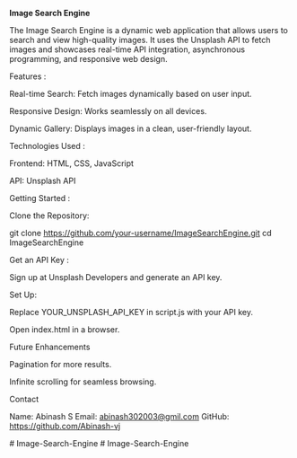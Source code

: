 **Image Search Engine**

The Image Search Engine is a dynamic web application that allows users to search and view high-quality images. It uses the Unsplash API to fetch images and showcases real-time API integration, asynchronous programming, and responsive web design.

Features : 

  Real-time Search: Fetch images dynamically based on user input.
   
  Responsive Design: Works seamlessly on all devices.
   
  Dynamic Gallery: Displays images in a clean, user-friendly layout.

Technologies Used :

  Frontend: HTML, CSS, JavaScript

  API: Unsplash API

Getting Started :

  Clone the Repository:

  git clone https://github.com/your-username/ImageSearchEngine.git cd ImageSearchEngine

Get an API Key :

  Sign up at Unsplash Developers and generate an API key.

Set Up:

  Replace YOUR_UNSPLASH_API_KEY in script.js with your API key.

  Open index.html in a browser.

Future Enhancements

  Pagination for more results.

  Infinite scrolling for seamless browsing.

Contact

Name: Abinash S
Email: abinash302003@gmil.com
GitHub: https://github.com/Abinash-vj

#   I m a g e - S e a r c h - E n g i n e 
 
 #   I m a g e - S e a r c h - E n g i n e 
 
 
